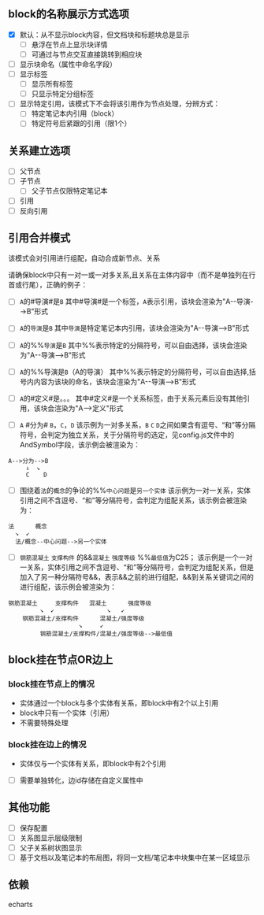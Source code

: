 ## block的名称展示方式选项
- [x] 默认：从不显示block内容，但文档块和标题块总是显示
  - [ ] 悬浮在节点上显示块详情
  - [ ] 可通过与节点交互直接跳转到相应块
- [ ] 显示块命名（属性中命名字段）
- [ ] 显示标签
    - [ ] 显示所有标签
    - [ ] 只显示特定分组标签
- [ ] 显示特定引用，该模式下不会将该引用作为节点处理，分辨方式：
    - [ ] 特定笔记本内引用（block）
    - [ ] 特定符号后紧跟的引用（限1个）
## 关系建立选项
- [ ] 父节点
- [ ] 子节点
  - [ ] 父子节点仅限特定笔记本
- [ ] 引用
- [ ] 反向引用
## 引用合并模式

该模式会对引用进行组配，自动合成新节点、关系

请确保block中只有一对一或一对多关系,且关系在主体内容中（而不是单独列在行首或行尾），正确的例子：

- [ ] `A`的#导演#是`B`
其中#导演#是一个标签，`A`表示引用，该块会渲染为"A--导演-->B"形式

- [ ] `A`的`导演`是`B`
其中`导演`是特定笔记本内引用，该块会渲染为"A--导演-->B"形式

- [ ] `A`的%%`导演`是`B`
其中%%表示特定的分隔符号，可以自由选择，该块会渲染为"A--导演-->B"形式

- [ ] `A`的%%导演是`B`（A的导演）
其中%%表示特定的分隔符号，可以自由选择,括号内内容为该块的命名，该块会渲染为"A--导演-->B"形式

- [ ] `A`的#定义#是。。。
其中#定义#是一个关系标签，由于关系元素后没有其他引用，该块会渲染为"A-->定义"形式

- [ ] `A` #分为# `B`，`C`，`D`
该示例为一对多关系，`B` `C` `D`之间如果含有逗号、“和”等分隔符号，会判定为独立关系，关于分隔符号的选定，见config.js文件中的AndSymbol字段，该示例会被渲染为：
```
A-->分为-->B
     ↓  ↘
     C    D
```   
- [ ] 围绕着`法`的`概念`的争论的%%`中心问题`是`另一个实体`
该示例为一对一关系，实体引用之间不含逗号、“和”等分隔符号，会判定为组配关系，该示例会被渲染为：
```
法      概念
  ↘  ↙
  法/概念--中心问题-->另一个实体
```

- [ ] `钢筋混凝土` `支撑构件` 的&&`混凝土` `强度等级` %%`最低值`为C25；
该示例是一个一对一关系，实体引用之间不含逗号、“和”等分隔符号，会判定为组配关系，但是加入了另一种分隔符号&&，表示&&之前的进行组配，&&到关系关键词之间的进行组配，该示例会被渲染为：
```
钢筋混凝土     支撑构件   混凝土      强度等级
         ↘  ↙               ↘   ↙
    钢筋混凝土/支撑构件      混凝土/强度等级
                    ↘     ↙
         钢筋混凝土/支撑构件/混凝土/强度等级-->最低值
```
## block挂在节点OR边上
### block挂在节点上的情况
- 实体通过一个block与多个实体有关系，即block中有2个以上引用
- block中只有一个实体（引用）
- 不需要特殊处理
### block挂在边上的情况
- 实体仅与一个实体有关系，即block中有2个引用
- [ ] 需要单独转化，边id存储在自定义属性中
## 其他功能
- [ ] 保存配置
- [ ] 关系图显示层级限制
- [ ] 父子关系树状图显示
- [ ] 基于文档以及笔记本的布局图，将同一文档/笔记本中块集中在某一区域显示

## 依赖
echarts